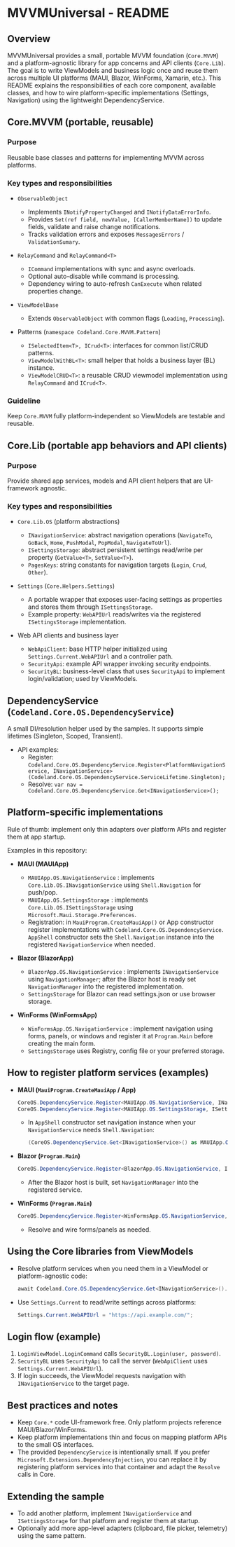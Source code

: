 # MVVMUniversal - README

## Overview

MVVMUniversal provides a small, portable MVVM foundation (`Core.MVVM`) and a platform-agnostic library for app concerns and API clients (`Core.Lib`). The goal is to write ViewModels and business logic once and reuse them across multiple UI platforms (MAUI, Blazor, WinForms, Xamarin, etc.). This README explains the responsibilities of each core component, available classes, and how to wire platform-specific implementations (Settings, Navigation) using the lightweight DependencyService.

## Core.MVVM (portable, reusable)

### Purpose

Reusable base classes and patterns for implementing MVVM across platforms.

### Key types and responsibilities

- `ObservableObject`
  - Implements `INotifyPropertyChanged` and `INotifyDataErrorInfo`.
  - Provides `Set(ref field, newValue, [CallerMemberName])` to update fields, validate and raise change notifications.
  - Tracks validation errors and exposes `MessagesErrors` / `ValidationSumary`.

- `RelayCommand` and `RelayCommand<T>`
  - `ICommand` implementations with sync and async overloads.
  - Optional auto-disable while command is processing.
  - Dependency wiring to auto-refresh `CanExecute` when related properties change.

- `ViewModelBase`
  - Extends `ObservableObject` with common flags (`Loading`, `Processing`).

- Patterns (`namespace Codeland.Core.MVVM.Pattern`)
  - `ISelectedItem<T>, ICrud<T>`: interfaces for common list/CRUD patterns.
  - `ViewModelWithBL<T>`: small helper that holds a business layer (BL) instance.
  - `ViewModelCRUD<T>`: a reusable CRUD viewmodel implementation using `RelayCommand` and `ICrud<T>`.

### Guideline

Keep `Core.MVVM` fully platform-independent so ViewModels are testable and reusable.

## Core.Lib (portable app behaviors and API clients)

### Purpose

Provide shared app services, models and API client helpers that are UI-framework agnostic.

### Key types and responsibilities

- `Core.Lib.OS` (platform abstractions)
  - `INavigationService`: abstract navigation operations (`NavigateTo`, `GoBack`, `Home`, `PushModal`, `PopModal`, `NavigateToUrl`).
  - `ISettingsStorage`: abstract persistent settings read/write per property (`GetValue<T>`, `SetValue<T>`).
  - `PagesKeys`: string constants for navigation targets (`Login`, `Crud`, `Other`).

- `Settings` (`Core.Helpers.Settings`)
  - A portable wrapper that exposes user-facing settings as properties and stores them through `ISettingsStorage`.
  - Example property: `WebAPIUrl` reads/writes via the registered `ISettingsStorage` implementation.

- Web API clients and business layer
  - `WebApiClient`: base HTTP helper initialized using `Settings.Current.WebAPIUrl` and a controller path.
  - `SecurityApi`: example API wrapper invoking security endpoints.
  - `SecurityBL`: business-level class that uses `SecurityApi` to implement login/validation; used by ViewModels.

## DependencyService (`Codeland.Core.OS.DependencyService`)

A small DI/resolution helper used by the samples. It supports simple lifetimes (Singleton, Scoped, Transient).

- API examples:
  - Register: `Codeland.Core.OS.DependencyService.Register<PlatformNavigationService, INavigationService>(Codeland.Core.OS.DependencyService.ServiceLifetime.Singleton);`
  - Resolve: `var nav = Codeland.Core.OS.DependencyService.Get<INavigationService>();`

## Platform-specific implementations

Rule of thumb: implement only thin adapters over platform APIs and register them at app startup.

Examples in this repository:

- **MAUI (MAUIApp)**
  - `MAUIApp.OS.NavigationService` : implements `Core.Lib.OS.INavigationService` using `Shell.Navigation` for push/pop.
  - `MAUIApp.OS.SettingsStorage` : implements `Core.Lib.OS.ISettingsStorage` using `Microsoft.Maui.Storage.Preferences`.
  - Registration: in `MauiProgram.CreateMauiApp()` or App constructor register implementations with `Codeland.Core.OS.DependencyService`. `AppShell` constructor sets the `Shell.Navigation` instance into the registered `NavigationService` when needed.

- **Blazor (BlazorApp)**
  - `BlazorApp.OS.NavigationService` : implements `INavigationService` using `NavigationManager`; after the Blazor host is ready set `NavigationManager` into the registered implementation.
  - `SettingsStorage` for Blazor can read settings.json or use browser storage.

- **WinForms (WinFormsApp)**
  - `WinFormsApp.OS.NavigationService` : implement navigation using forms, panels, or windows and register it at `Program.Main` before creating the main form.
  - `SettingsStorage` uses Registry, config file or your preferred storage.

## How to register platform services (examples)

- **MAUI (`MauiProgram.CreateMauiApp` / App)**
  ```csharp
  CoreOS.DependencyService.Register<MAUIApp.OS.NavigationService, INavigationService>(CoreOS.DependencyService.ServiceLifetime.Singleton);
  CoreOS.DependencyService.Register<MAUIApp.OS.SettingsStorage, ISettingsStorage>();
  ```
  - In `AppShell` constructor set navigation instance when your `NavigationService` needs `Shell.Navigation`:
    ```csharp
    (CoreOS.DependencyService.Get<INavigationService>() as MAUIApp.OS.NavigationService).Navigation = this.Navigation;
    ```

- **Blazor (`Program.Main`)**
  ```csharp
  CoreOS.DependencyService.Register<BlazorApp.OS.NavigationService, INavigationService>(...);
  ```
  - After the Blazor host is built, set `NavigationManager` into the registered service.

- **WinForms (`Program.Main`)**
  ```csharp
  CoreOS.DependencyService.Register<WinFormsApp.OS.NavigationService, INavigationService>(...);
  ```
  - Resolve and wire forms/panels as needed.

## Using the Core libraries from ViewModels

- Resolve platform services when you need them in a ViewModel or platform-agnostic code:
  ```csharp
  await Codeland.Core.OS.DependencyService.Get<INavigationService>().NavigateTo(PagesKeys.Crud);
  ```

- Use `Settings.Current` to read/write settings across platforms:
  ```csharp
  Settings.Current.WebAPIUrl = "https://api.example.com/";
  ```

## Login flow (example)

1. `LoginViewModel.LoginCommand` calls `SecurityBL.Login(user, password)`.
2. `SecurityBL` uses `SecurityApi` to call the server (`WebApiClient` uses `Settings.Current.WebAPIUrl`).
3. If login succeeds, the ViewModel requests navigation with `INavigationService` to the target page.

## Best practices and notes

- Keep `Core.*` code UI-framework free. Only platform projects reference MAUI/Blazor/WinForms.
- Keep platform implementations thin and focus on mapping platform APIs to the small OS interfaces.
- The provided `DependencyService` is intentionally small. If you prefer `Microsoft.Extensions.DependencyInjection`, you can replace it by registering platform services into that container and adapt the `Resolve` calls in Core.

## Extending the sample

- To add another platform, implement `INavigationService` and `ISettingsStorage` for that platform and register them at startup.
- Optionally add more app-level adapters (clipboard, file picker, telemetry) using the same pattern.
